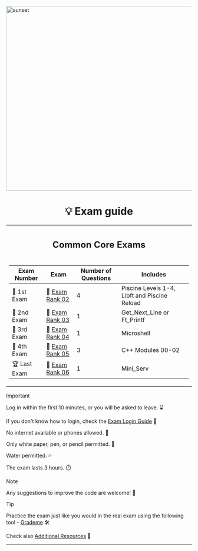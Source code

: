 <img src="../../Wallpaper/Sunset.gif" alt="sunset" width="1000" height="500">


<div align="center">

# 💡 Exam guide


<table>
<tr>
<th align="center"><h2>Common Core Exams</h2></th>
</tr>
<tr>
<td>

| Exam Number | Exam | Number of Questions | Includes |
|--|--|--|--|
| 🥇 1st Exam | 📝 [Exam Rank 02](https://github.com/DevAwizard/Exams_42/blob/main/.github/Exam_rank_2/README.md) | 4 | Piscine Levels 1-4, Libft and Piscine Reload |
| 🥈 2nd Exam | 📘 [Exam Rank 03](https://github.com/DevAwizard/Exams_42/tree/main/.github/Exam_rank_3/README.md) | 1 | Get_Next_Line or Ft_Printf |
| 🥉 3rd Exam | 📕 [Exam Rank 04](https://github.com/DevAwizard/Exams_42/tree/main/.github/Exam_rank_4/README.md) | 1 | Microshell |
| 🏅 4th Exam | 📗 [Exam Rank 05](https://github.com/DevAwizard/Exams_42/tree/main/.github/Exam_rank_5/README.md) | 3 | C++ Modules 00-02 |
| 🏆 Last Exam | 📙 [Exam Rank 06](https://github.com/DevAwizard/Exams_42/blob/main/.github/Exam_rank_6/README.md) | 1 | Mini_Serv |

</td>
    </tr>
  </table>
</div>




> [!IMPORTANT]
> Log in within the first 10 minutes, or you will be asked to leave. ⌛️
>
> If you don't know how to login, check the [Exam Login Guide](https://github.com/DevAwizard/Exams_42/blob/main/.github/Resources/Exam_Login_Guide.md) 🤨
> 
> No internet available or phones allowed. 📵
>
> Only white paper, pen, or pencil permitted. 📝
>
> Water permitted. 💦
>
> The exam lasts 3 hours. ⏱️




> [!NOTE]
> Any suggestions to improve the code are welcome! 🙏



> [!TIP]
>  Practice the exam just like you would in the real exam using the following tool - [Grademe](https://grademe.fr/) 🛠️
>
> Check also [Additional Resources](https://github.com/DevAwizard/Exams_42/tree/main/.github/Resources) 👀




---
